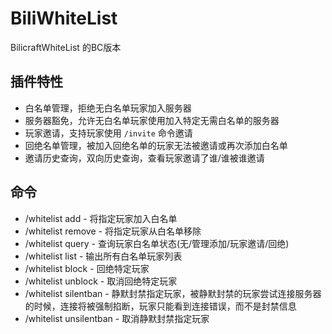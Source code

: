 # BiliWhiteList
BilicraftWhiteList 的BC版本

## 插件特性

* 白名单管理，拒绝无白名单玩家加入服务器
* 服务器豁免，允许无白名单玩家使用加入特定无需白名单的服务器
* 玩家邀请，支持玩家使用 `/invite` 命令邀请
* 回绝名单管理，被加入回绝名单的玩家无法被邀请或再次添加白名单
* 邀请历史查询，双向历史查询，查看玩家邀请了谁/谁被谁邀请

## 命令

* /whitelist add <player> - 将指定玩家加入白名单
* /whitelist remove <player> - 将指定玩家从白名单移除
* /whitelist query <player> - 查询玩家白名单状态(无/管理添加/玩家邀请/回绝)
* /whitelist list <random player> - 输出所有白名单玩家列表
* /whitelist block <player> - 回绝特定玩家
* /whitelist unblock <player> - 取消回绝特定玩家
* /whitelist silentban <player> - 静默封禁指定玩家，被静默封禁的玩家尝试连接服务器的时候，连接将被强制掐断，玩家只能看到连接错误，而不是封禁信息
* /whitelist unsilentban <player> - 取消静默封禁指定玩家
